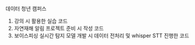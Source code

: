 데이터 청년 캠퍼스

1. 강의 시 활용한 실습 코드
2. 자연재해 알림 프로젝트 준비 시 작성 코드
3. 보이스피싱 실시간 탐지 모델 개발 시 데이터 전처리 및 whisper STT 진행한 코드
